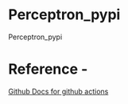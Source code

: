 # Perceptron_pypi
Perceptron_pypi

# Reference - 
[Github Docs for github actions](https://docs.github.com/en/actions/guides/building-and-testing-python#publishing-to-package-registries)